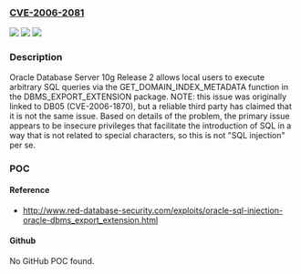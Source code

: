 ### [CVE-2006-2081](https://cve.mitre.org/cgi-bin/cvename.cgi?name=CVE-2006-2081)
![](https://img.shields.io/static/v1?label=Product&message=n%2Fa&color=blue)
![](https://img.shields.io/static/v1?label=Version&message=n%2Fa&color=blue)
![](https://img.shields.io/static/v1?label=Vulnerability&message=n%2Fa&color=brighgreen)

### Description

Oracle Database Server 10g Release 2 allows local users to execute arbitrary SQL queries via the GET_DOMAIN_INDEX_METADATA function in the DBMS_EXPORT_EXTENSION package. NOTE: this issue was originally linked to DB05 (CVE-2006-1870), but a reliable third party has claimed that it is not the same issue. Based on details of the problem, the primary issue appears to be insecure privileges that facilitate the introduction of SQL in a way that is not related to special characters, so this is not "SQL injection" per se.

### POC

#### Reference
- http://www.red-database-security.com/exploits/oracle-sql-injection-oracle-dbms_export_extension.html

#### Github
No GitHub POC found.


